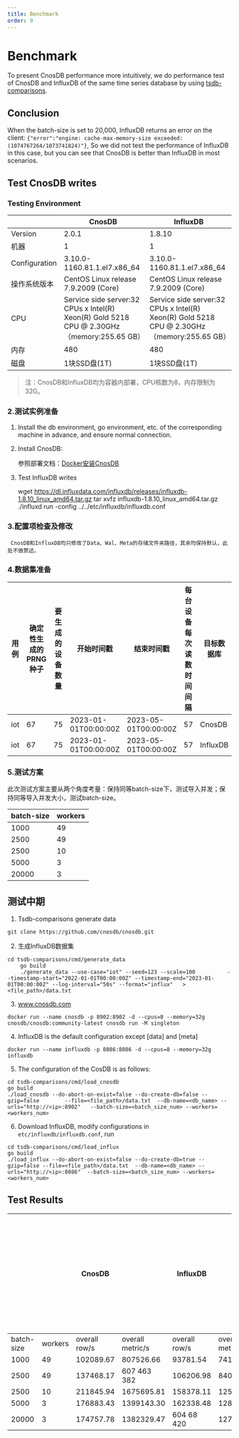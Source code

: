 ```yaml
---
title: Benchmark
order: 9
---
```


# Benchmark

To present CnosDB performance more intuitively, we do performance test of CnosDB and InfluxDB of the same time series database by using [tsdb-comparisons](https://github.com/cnosdb/tsdb-comparisons).

## Conclusion

When the batch-size is set to 20,000, InfluxDB returns an error on the client: `{"error":"engine: cache-max-memory-size exceeded: (1074767264/1073741824)"}`, So we did not test the performance of InfluxDB in this case, but you can see that CnosDB is better than InfluxDB in most scenarios.

## Test CnosDB writes

### Testing Environment

|               | CnosDB                                                                                                                                                                                                      | InfluxDB                                                                                                                                                                                                    |
| ------------- | ----------------------------------------------------------------------------------------------------------------------------------------------------------------------------------------------------------- | ----------------------------------------------------------------------------------------------------------------------------------------------------------------------------------------------------------- |
| Version       | 2.0.1                                                                                                                                                                       | 1.8.10                                                                                                                                                                      |
| 机器            | 1                                                                                                                                                                                                           | 1                                                                                                                                                                                                           |
| Configuration | 3.10.0-1160.81.1.el7.x86_64                                                            | 3.10.0-1160.81.1.el7.x86_64                                                            |
| 操作系统版本        | CentOS Linux release 7.9.2009 (Core)                                                                                                                     | CentOS Linux release 7.9.2009 (Core)                                                                                                                     |
| CPU           | Service side server:32 CPUs x Intel(R) Xeon(R) Gold 5218 CPU @ 2.30GHz（memory:255.65 GB） | Service side server:32 CPUs x Intel(R) Xeon(R) Gold 5218 CPU @ 2.30GHz（memory:255.65 GB） |
| 内存            | 480                                                                                                                                                                                                         | 480                                                                                                                                                                                                         |
| 磁盘            | 1块SSD盘(1T)                                                                                                                                                                               | 1块SSD盘(1T)                                                                                                                                                                               |

> 注：CnosDB和InfluxDB均为容器内部署，CPU核数为8，内存限制为32G。

### 2.测试实例准备

1. Install the db environment, go environment, etc. of the corresponding machine in advance, and ensure normal connection.

2. Install CnosDB:

   参照部署文档：[Docker安装CnosDB](../deploy)

3. Test InfluxDB writes

   wget https://dl.influxdata.com/influxdb/releases/influxdb-1.8.10_linux_amd64.tar.gz
   tar xvfz influxdb-1.8.10_linux_amd64.tar.gz
   ./influxd run -config ../../etc/influxdb/influxdb.conf

### 3.配置项检查及修改

```
 CnosDB和InfluxDB均只修改了Data、Wal、Meta的存储文件夹路径，其余均保持默认，此处不做赘述。
```

### 4.数据集准备

| 用例  | 确定性生成的PRNG种子 | 要生成的设备数量 | 开始时间戳                                                | 结束时间戳                                                | 每台设备每次读数时间间隔 | 目标数据库    | 数据量大小 | 数据行数       |
| --- | ------------ | -------- | ---------------------------------------------------- | ---------------------------------------------------- | ------------ | -------- | ----- | ---------- |
| iot | 67           | 75       | 2023-01-01T00:00:00Z | 2023-05-01T00:00:00Z | 57           | CnosDB   | 8G    | 37,342,964 |
| iot | 67           | 75       | 2023-01-01T00:00:00Z | 2023-05-01T00:00:00Z | 57           | InfluxDB | 8G    | 37,342,964 |

### 5.测试方案

此次测试方案主要从两个角度考量：保持同等batch-size下，测试导入并发；保持同等导入并发大小，测试batch-size。

| batch-size | workers |
| ---------- | ------- |
| 1000       | 49      |
| 2500       | 49      |
| 2500       | 10      |
| 5000       | 3       |
| 20000      | 3       |

## 测试中期

1. Tsdb-comparisons generate data

```shell
git clone https://github.com/cnosdb/cnosdb.git
```

2. 生成InfluxDB数据集

```shell
cd tsdb-comparisons/cmd/generate_data
   	go build
   	./generate_data --use-case="iot" --seed=123 --scale=100          --timestamp-start="2022-01-01T00:00:00Z" --timestamp-end="2023-01-01T00:00:00Z" --log-interval="50s" --format="influx"   > <file_path>/data.txt
```

3. www.cnosdb.com

```shell
docker run --name cnosdb -p 8902:8902 -d --cpus=8 --memory=32g cnosdb/cnosdb:community-latest cnosdb run -M singleton
```

4. InfluxDB is the default configuration except [data] and [meta]

```shell
docker run --name influxdb -p 8086:8086 -d --cpus=8 --memory=32g influxdb
```

5. The configuration of the CosDB is as follows:

```shell
cd tsdb-comparisons/cmd/load_cnosdb
go build
./load_cnosdb --do-abort-on-exist=false --do-create-db=false --gzip=false        --file=<file_path>/data.txt  --db-name=<db_name> --urls="http://<ip>:8902"   --batch-size=<batch_size_num> --workers=<workers_num>
```

6. Download InfluxDB, modify configurations in `etc/influxdb/influxdb.conf`, run

```shell
cd tsdb-comparisons/cmd/load_influx
go build
./load_influx --do-abort-on-exist=false --do-create-db=true --gzip=false --file=<file_path>/data.txt  --db-name=<db_name> --urls="http://<ip>:8086"  --batch-size=<batch_size_num> --workers=<workers_num>
```

## Test Results

|            |         | CnosDB                    |                            | InfluxDB                  |                            | With the increase of concurrent numbers, performance in some scenarios will also be improved, and CnosDB performance has a higher ceiling. |
| ---------- | ------- | ------------------------- | -------------------------- | ------------------------- | -------------------------- | ---------------------------------------------------------------------------------------------------------------------------------------------------------- |
| batch-size | workers | overall row/s             | overall metric/s           | overall row/s             | overall metric/s           |                                                                                                                                                            |
| 1000       | 49      | 102089.67 | 807526.66  | 93781.54  | 741809.55  | 518                                                                                                                                                        |
| 2500       | 49      | 137468.17 | 607 463 382                | 106206.98 | 840094.40  | 330                                                                                                                                                        |
| 2500       | 10      | 211845.94 | 1675695.81 | 158378.11 | 1252766.68 | 43                                                                                                                                                         |
| 5000       | 3       | 176883.43 | 1399143.30 | 162338.48 | 1284093.14 | 518                                                                                                                                                        |
| 20000      | 3       | 174757.78 | 1382329.47 | 604 68 420                | 1270551.00 | 518                                                                                                                                                        |
